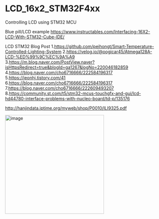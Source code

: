 # LCD_16x2_STM32F4xx
Controlling LCD using STM32 MCU

Blue pill/LCD example
https://www.instructables.com/Interfacing-16X2-LCD-With-STM32-Cube-IDE/


LCD STM32 Blog Post
1.https://github.com/peihongt/Smart-Temperature-Controlled-Lighting-System
2.https://velog.io/@oogicar45/Atmega128A-LCD-%ED%99%9C%EC%9A%A9
3.https://m.blog.naver.com/PostView.naver?isHttpsRedirect=true&blogId=ga1267&logNo=220046182859
4.https://blog.naver.com/cho6716666/222584196317
5.https://jeonhj.tistory.com/41
6.https://blog.naver.com/cho6716666/222584196317
7.https://blog.naver.com/cho6716666/222609493207
8.https://community.st.com/t5/stm32-mcus-touchgfx-and-gui/lcd-hd44780-interface-problems-with-nucleo-board/td-p/135176

http://hanjindata.iptime.org/myweb/shop/P0010/ILI9325.pdf

<img width="322" alt="image" src="https://github.com/user-attachments/assets/0b5c2295-6bcc-4a1c-bf7f-d81463b7112a">

